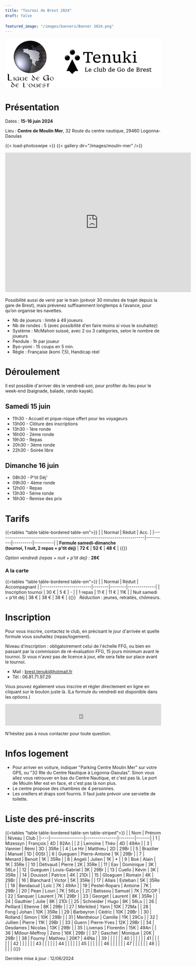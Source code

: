 ```yaml
---
title: "Tournoi de Brest 2024"
draft: false

featured_image: "/images/banners/Banner 2024.png"
---
```


![Logo Tenuki Brest](featured.png)

# Présentation

Dates : **15-16 juin 2024**

Lieu : **Centre de Moulin Mer**, 32 Route du centre nautique, 29460 Logonna-Daoulas

{{< load-photoswipe >}}
{{< gallery dir="/images/moulin-mer" />}}

<iframe src="https://www.google.com/maps/embed/v1/place?key=AIzaSyAVerLPfkUDJqSTjO6bsSsbblzfXLwY9pw&q=Centre+Nautique+de+Moulin+Mer&zoom=10" width="600" height="450" frameborder="0" style="border:0"></iframe>

<!-- Détail sur itinéraire -->

Possibilité aussi de venir par le train (prévoir 30 minutes de trajet depuis la gare de Brest), mais prévenez suffisamment longtemps à l’avance, pour qu’on organise les navettes.

- Nb de joueurs : limité à 49 joueurs
- Nb de rondes : 5 (avec possibilité d'en faire moins si vous le souhaitez)
- Système : McMahon suissé, avec 2 ou 3 catégories, selon le nombre de joueurs
- Pendule : 1h par joueur
- Byo-yomi : 15 coups en 5 min.
- Règle : Française (komi 7,5), Handicap réel

<!-- Lots, par catégorie (fonction du nombre du participants) : 1ers lots en invitations à des tournois, et pour tous les participants : un lot à clé ! -->

# Déroulement

Il est possible d'arriver dès le vendredi soir, pour profiter du lieu pour le week-end (baignade, balade, rando kayak). 

## Samedi 15 juin

- 11h30 - Accueil et pique-nique offert pour les voyageurs
- 13h00 - Clôture des inscriptions
- 13h30 - 1ère ronde
- 16h00 - 2ème ronde
- 19h30 - Repas
- 20h30 - 3ème ronde
- 22h30 - Soirée libre

## Dimanche 16 juin

- 08h30 - P'tit Déj'
- 09h30 - 4ème ronde
- 12h00 - Repas
- 13h30 - 5ème ronde
- 16h30 - Remise des prix

# Tarifs

{{<tables "table table-bordered table-sm">}}
|                                                                         | Normal   | Réduit   | Acc.     |
|-------------------------------------------------------------------------|----------|----------|----------|
| **Formule samedi-dimanche <br> (tournoi, 1 nuit, 2 repas + p’tit déj)** | **72 €** | **52 €** | **48 €** |
{{</tables>}}

*Option vendredi (repas + nuit + p'tit dej) :*  **28€**


### A la carte
{{<tables "table table-bordered table-sm">}}
|                         | Normal | Réduit | Accompagnant |
|-------------------------|--------|--------|--------------|
| Inscription tournoi     | 30 €   | 5 €    | -            |
| 1 repas                 | 11 €   | 11 €   | 11€          |
| Nuit samedi + p'tit déj | 38 €   | 38 €   | 38 €         |
{{</tables>}}
 
*Réduction* : jeunes, retraités, chômeurs. 


# Inscription

Pour vous inscrire, contactez le club, en précisant le jour d'arrivée et quelle formule vous souhaitez (repas/logement).

Niveau d'inscription : obligatoirement celui de l'échelle FFG, ou bien en passant par la commission de ré-évaluation FFG, 15 jours minimum avant le tournoi. Si vous n'avez pas de licence à jour, elle sera faite sur place avant le tournoi. 

- Mail : brest.tenuki@hotmail.fr
- Tél : 06.81.71.97.29

Vous pouvez également vous inscrire et régler directement en ligne en cliquant sur le bouton juste là. 
(La formule du vendredi est disponible dans les options.)

<iframe id="haWidget" allowtransparency="true" src="https://www.helloasso.com/associations/tenuki-club-de-go-de-brest/evenements/tournoi-de-go-de-brest-2024/widget-bouton" style="width: 100%; height: 70px; border: none;"></iframe>

N'hésitez pas à nous contacter pour toute question. 

# Infos logement

- Pour arriver en voiture, indiquer "Parking Centre Moulin Mer" sur votre GPS, ou "32 Rte du Centre Nautique à Logonna-Daoulas". Sinon vous allez vous retrouver en bas du Centre Nautique, et c'est pas là. Le port de Moulin Mer est en face, et c'est pas là non plus. 
- Le centre propose des chambres de 4 personnes. 
- Les oreillers et draps sont fournis. Il faut juste prévoir une serviette de toilette.

# Liste des pré-inscrits

{{<tables "table table-bordered table-sm table-striped">}}
|    | Nom             | Prénom         | Niveau | Club  |
|----|-----------------|----------------|--------|-------|
| 1  | Mizessyn        | François       | 4D     | 92An  |
| 2  | Lemoine         | Théo           | 4D     | 49An  |
| 3  | Vannier         | Rémi           | 3D     | 35Re  |
| 4  | Le Hir          | Matthieu       | 2D     | 29Br  |
| 5  | Brazilier       | Manuel         | 1D     | 00St  |
| 6  | Gueguen         | Pierre-Antoine | 1K     | 29Br  |
| 7  | Menard          | Benoit         | 1K     | 35Re  |
| 8  | Angeli          | Julien         | 1K     | *     |
| 9  | Boé             | Alain          | 1K     | 35Re  |
| 10 | Détivaud        | Pierre         | 2K     | 35Re  |
| 11 | Eav             | Dominique      | 3K     | 56Lo  |
| 12 | Gueguen         | Louis-Gabriel  | 3K     | 29Br  |
| 13 | Cuello          | Kévin          | 3K     | 35Re  |
| 14 | Doussot         | Patrice        | 4K     | 21Di  |
| 15 | Gloaguen        | Romain         | 4K     | 29Br  |
| 16 | Blanchard       | Victor         | 5K     | 35Re  |
| 17 | Allais          | Esteban        | 5K     | 35Re  |
| 18 | Bendaoud        | Loïc           | 7K     | 49An  |
| 19 | Pestel-Ropars   | Antoine        | 7K     | 29Br  |
| 20 | Pean            | Louri          | 7K     | 56Lo  |
| 21 | Batissou        | Samuel         | 7K     | 75COP |
| 22 | Sanquer         | Laurent        | 7K     | 29Br  |
| 23 | Georget         | Laurent        | 8K     | 35Re  |
| 24 | Gauthier        | Julie          | 8K     | 21Di  |
| 25 | Schneider       | Hugo           | 8K     | 56Lo  |
| 26 | Peillard        | Etienne        | 8K     | 29Br  |
| 27 | Merkiled        | Yann           | 10K    | 72Ma  |
| 28 | Fong            | Johan          | 10K    | 35Re  |
| 29 | Barbeyron       | Cédric         | 10K    | 29Br  |
| 30 | Rolland         | Simon          | 10K    | 29Br  |
| 31 | Menthéour       | Camille        | 11K    | 29Co  |
| 32 | Jullien         | Pierre         | 11K    | 29Br  |
| 33 | Guern           | Pierre-Yves    | 12K    | 29Br  |
| 34 | Desdames        | Nicolas        | 13K    | 29Br  |
| 35 | Livenais        | Florentin      | 15K    | 49An  |
| 36 | Millour-Meffroy | Zeno           | 16K    | 29Br  |
| 37 | Gaschet         | Monique        | 20K    | 29Br  |
| 38 | Fourny          | Mathieu        | 20K?   | 44Na  |
| 39 |                 |                |        |       |
| 40 |                 |                |        |       |
| 41 |                 |                |        |       |
| 42 |                 |                |        |       |
| 43 |                 |                |        |       |
| 44 |                 |                |        |       |
| 45 |                 |                |        |       |
| 46 |                 |                |        |       |
| 47 |                 |                |        |       |
| 48 |                 |                |        |       |
{{</tables>}}

Dernière mise à jour : 12/06/2024
